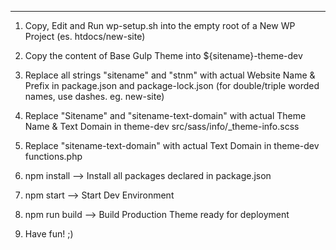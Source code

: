 ---

1. Copy, Edit and Run wp-setup.sh into the empty root of a New WP Project (es. htdocs/new-site)

2. Copy the content of Base Gulp Theme into ${sitename}-theme-dev

3. Replace all strings "sitename" and "stnm" with actual Website Name & Prefix in package.json and package-lock.json
   (for double/triple worded names, use dashes. eg. new-site)

4. Replace "Sitename" and "sitename-text-domain" with actual Theme Name & Text Domain in theme-dev src/sass/info/\_theme-info.scss

5. Replace "sitename-text-domain" with actual Text Domain in theme-dev functions.php

6. npm install --> Install all packages declared in package.json

7. npm start --> Start Dev Environment

8. npm run build --> Build Production Theme ready for deployment

9. Have fun! ;)
